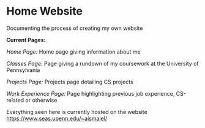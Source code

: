# Home Website
Documenting the process of creating my own website

**Current Pages:**

*Home Page:* Home page giving information about me

*Classes Page:* Page giving a rundown of my coursework at the University of Pennsylvania

*Projects Page:* Projects page detailing CS projects

*Work Experience Page:* Page highlighting previous job experience, CS-related or otherwise

Everything seen here is currently hosted on the website https://www.seas.upenn.edu/~aismaiel/
